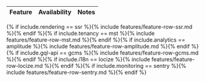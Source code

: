 | Feature | Availability | Notes |
|:--------|:-------------|:------|
{% if include.rendering == ssr %}{% include features/feature-row-ssr.md %}{% endif %}{% if include.tenancy == mst %}{% include features/feature-row-mst.md %}{% endif %}{% if include.analytics == amplitude %}{% include features/feature-row-amplitude.md %}{% endif %}{% if include.gql-api == gcms %}{% include features/feature-row-gcms.md %}{% endif %}{% if include.i18n == locize %}{% include features/feature-row-locize.md %}{% endif %}{% if include.monitoring == sentry %}{% include features/feature-row-sentry.md %}{% endif %}
